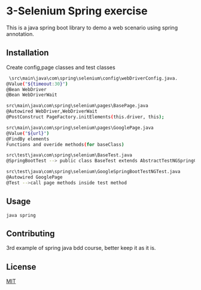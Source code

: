 # 3-Selenium Spring  exercise

This is a java spring boot library to demo a web scenario using spring annotation.

## Installation
Create config,page classes and test classes

```bash
 \src\main\java\com\spring\selenium\config\webDriverConfig.java.
@Value("${timeout:30}")
@Bean WebDriver
@Bean WebDriverWait

src\main\java\com\spring\selenium\pages\BasePage.java
@Autowired WebDriver,WebDriverWait
@PostConstruct PageFactory.initElements(this.driver, this);

src\main\java\com\spring\selenium\pages\GooglePage.java
@Value("${url}")
@FindBy elements
Functions and overide methods(for baseClass)

src\test\java\com\spring\selenium\BaseTest.java
@SpringBootTest --> public class BaseTest extends AbstractTestNGSpringContextTests 

src\test\java\com\spring\selenium\GoogleSpringBootTestNGTest.java
@Autowired GooglePage
@Test -->call page methods inside test method
```

## Usage

```
java spring
```

## Contributing

3rd example of spring java bdd course, better keep it as it is.



## License

[MIT](https://choosealicense.com/licenses/mit/)